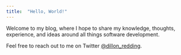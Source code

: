 ```yaml
---
title:  "Hello, World!"
---
```


Welcome to my blog, where I hope to share my knowledge, thoughts, experience, and ideas
around all things software development.

Feel free to reach out to me on Twitter [@dillon_redding](https://twitter.com/dillon_redding).
